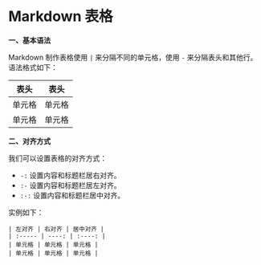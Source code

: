 # Markdown 表格

**一、基本语法**

Markdown 制作表格使用 `|` 来分隔不同的单元格，使用 `-` 来分隔表头和其他行。语法格式如下：

| 表头 | 表头 |
| ---- | ---- |
| 单元格 | 单元格 |
| 单元格 | 单元格 |

**二、对齐方式**

我们可以设置表格的对齐方式：
- `-:` 设置内容和标题栏居右对齐。
- `:-` 设置内容和标题栏居左对齐。
- `:-:` 设置内容和标题栏居中对齐。

实例如下：
```
| 左对齐 | 右对齐 | 居中对齐 |
| :----- | ----: | :----: |
| 单元格 | 单元格 | 单元格 |
| 单元格 | 单元格 | 单元格 |
```